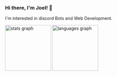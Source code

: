 ### Hi there, I'm Joel! 👋

I'm interested in discord Bots and Web Development.

<div>
  <img
    src="https://github-readme-stats.vercel.app/api?hide_title=false&hide_rank=false&show_icons=true&include_all_commits=true&count_private=true&disable_animations=false&theme=dark&hide_border=true&username=Givo29"
    height="150"
    alt="stats graph"
  />
  <img
    src="https://github-readme-stats.vercel.app/api/top-langs?hide_title=false&layout=compact&card_width=320&langs_count=5&theme=dark&hide=html,css&hide_border=true&username=Givo29"
    height="150"
    alt="languages graph"
  />
</div>

